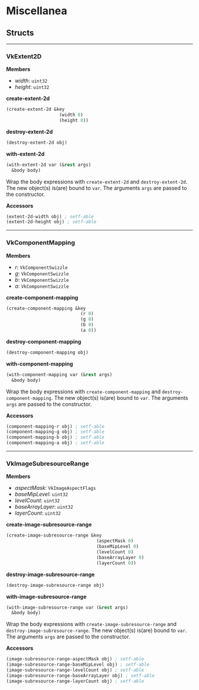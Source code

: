 # Miscellanea

## Structs

---

### VkExtent2D

**Members**
* *width*: `uint32`
* *height*: `uint32`

**create-extent-2d**
```lisp
(create-extent-2d &key
                    (width 0)
                    (height 0))
```

**destroy-extent-2d**
```lisp
(destroy-extent-2d obj)
```

**with-extent-2d**
```lisp
(with-extent-2d var (&rest args)
  &body body)
```
Wrap the body expressions with `create-extent-2d` and `destroy-extent-2d`. The new object(s) is(are) bound to `var`. The arguments `args` are passed to the constructor.

**Accessors**
```lisp
(extent-2d-width obj) ; setf-able
(extent-2d-height obj) ; setf-able
```

---

### VkComponentMapping

**Members**
* *r*: `VkComponentSwizzle`
* *g*: `VkComponentSwizzle`
* *b*: `VkComponentSwizzle`
* *a*: `VkComponentSwizzle`

**create-component-mapping**
```lisp
(create-component-mapping &key
                            (r 0)
                            (g 0)
                            (b 0)
                            (a 0))
```

**destroy-component-mapping**
```lisp
(destroy-component-mapping obj)
```

**with-component-mapping**
```lisp
(with-component-mapping var (&rest args)
  &body body)
```
Wrap the body expressions with `create-component-mapping` and `destroy-component-mapping`. The new object(s) is(are) bound to `var`. The arguments `args` are passed to the constructor.

**Accessors**
```lisp
(component-mapping-r obj) ; setf-able
(component-mapping-g obj) ; setf-able
(component-mapping-b obj) ; setf-able
(component-mapping-a obj) ; setf-able
```

---

### VkImageSubresourceRange

**Members**
* *aspectMask*: `VkImageAspectFlags`
* *baseMipLevel*: `uint32`
* *levelCount*: `uint32`
* *baseArrayLayer*: `uint32`
* *layerCount*: `uint32`

**create-image-subresource-range**
```lisp
(create-image-subresource-range &key
                                  (aspectMask 0)
                                  (baseMipLevel 0)
                                  (levelCount 0)
                                  (baseArrayLayer 0)
                                  (layerCount 0))
```

**destroy-image-subresource-range**
```lisp
(destroy-image-subresource-range obj)
```

**with-image-subresource-range**
```lisp
(with-image-subresource-range var (&rest args)
  &body body)
```
Wrap the body expressions with `create-image-subresource-range` and `destroy-image-subresource-range`. The new object(s) is(are) bound to `var`. The arguments `args` are passed to the constructor.

**Accessors**
```lisp
(image-subresource-range-aspectMask obj) ; setf-able
(image-subresource-range-baseMipLevel obj) ; setf-able
(image-subresource-range-levelCount obj) ; setf-able
(image-subresource-range-baseArrayLayer obj) ; setf-able
(image-subresource-range-layerCount obj) ; setf-able
```

